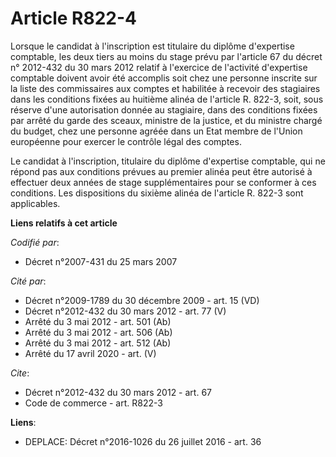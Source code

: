 # Article R822-4

Lorsque le candidat à l'inscription est titulaire du diplôme d'expertise comptable, les deux tiers au moins du stage prévu
par l'article 67 du décret n° 2012-432 du 30 mars 2012 relatif à l'exercice de l'activité d'expertise comptable doivent avoir
été accomplis soit chez une personne inscrite sur la liste des commissaires aux comptes et habilitée à recevoir des
stagiaires dans les conditions fixées au huitième alinéa de l'article R. 822-3, soit, sous réserve d'une autorisation donnée
au stagiaire, dans des conditions fixées par arrêté du garde des sceaux, ministre de la justice, et du ministre chargé du
budget, chez une personne agréée dans un Etat membre de  l'Union européenne  pour exercer le contrôle légal des comptes. 

Le candidat à l'inscription, titulaire du diplôme d'expertise comptable, qui ne répond pas aux conditions prévues au premier
alinéa peut être autorisé à effectuer deux années de stage supplémentaires pour se conformer à ces conditions. Les
dispositions du sixième alinéa de l'article R. 822-3 sont applicables.

**Liens relatifs à cet article**

_Codifié par_:

  - Décret n°2007-431 du 25 mars 2007

_Cité par_:

  - Décret n°2009-1789 du 30 décembre 2009 - art. 15 (VD)
  - Décret n°2012-432 du 30 mars 2012 - art. 77 (V)
  - Arrêté du 3 mai 2012 - art. 501 (Ab)
  - Arrêté du 3 mai 2012 - art. 506 (Ab)
  - Arrêté du 3 mai 2012 - art. 512 (Ab)
  - Arrêté du 17 avril 2020 - art. (V)

_Cite_:

  - Décret n°2012-432  du 30 mars 2012 - art. 67
  - Code de commerce - art. R822-3

**Liens**:

  - DEPLACE: Décret n°2016-1026 du 26 juillet 2016 - art. 36
